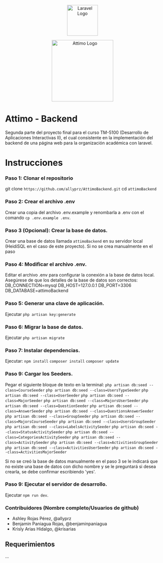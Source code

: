 
<p align="center"><a href="https://laravel.com" target="_blank"><img src="https://raw.githubusercontent.com/laravel/art/master/logo-lockup/5%20SVG/2%20CMYK/1%20Full%20Color/laravel-logolockup-cmyk-red.svg" width="100" alt="Laravel Logo"></a></p>

<p align="center"><a href="https://laravel.com" target="_blank"><img src="https://i.ibb.co/YcMWk7F/attimo.png" width="200" alt="Attimo Logo"></a></p>

# Attimo - Backend

Segunda parte del proyecto final para el curso TM-5100 (Desarrollo de Aplicaciones Interactivas II), el cual consistente en la implementación del backend de una página web para la organización académica con laravel. 

# Instrucciones

### Paso 1: Clonar el repositorio
git clone `https://github.com/allyprz/AttimoBackend.git`
cd `attimoBackend`

### Paso 2: Crear el archivo .env
Crear una copia del archivo .env.example y renombarla a .env con el comando `cp .env.example .env`.

### Paso 3 (Opcional): Crear la base de datos.
Crear una base de datos llamada `attimoBackend` en su servidor local (HeidiSQL en el caso de este proyecto). Si no se crea manualmente en el paso 

### Paso 4: Modificar el archivo .env.
Editar el archivo .env para configurar la conexión a la base de datos local. Asegúrese de que los detalles de la base de datos son correctos:
DB_CONNECTION=mysql
DB_HOST=127.0.0.1
DB_PORT=3306
DB_DATABASE=attimoBackend

### Paso 5: Generar una clave de aplicación.
Ejecutar `php artisan key:generate`

### Paso 6: Migrar la base de datos.
Ejecutar `php artisan migrate`

### Paso 7: Instalar dependencias.
Ejecutar:
`npm install`
`composer install`
`composer update`

### Paso 9: Cargar los Seeders.
Pegar el siguiente bloque de texto en la terminal:
`php artisan db:seed --class=CourseSeeder`
`php artisan db:seed --class=UsersTypeSeeder`
`php artisan db:seed --class=UserSeeder`
`php artisan db:seed --class=MajorSeeder`
`php artisan db:seed --class=MajorsUserSeeder`
`php artisan db:seed --class=QuestionSeeder`
`php artisan db:seed --class=AnswerSeeder`
`php artisan db:seed --class=QuestionsAnswerSeeder`
`php artisan db:seed --class=GroupSeeder`
`php artisan db:seed --class=MajorsCourseSeeder`
`php artisan db:seed --class=UsersGroupSeeder`
`php artisan db:seed --class=LabelsActivitySeeder`
`php artisan db:seed --class=StatusActivitySeeder`
`php artisan db:seed --class=CategoriesActivitySeeder`
`php artisan db:seed --class=ActivitySeeder`
`php artisan db:seed --class=ActivitiesGroupSeeder`
`php artisan db:seed --class=ActivitiesUserSeeder`
`php artisan db:seed --class=ActivitiesMajorSeeder`

Si no se creó la base de datos manualmente en el paso 3 se le indicará que no existe una base de datos con dicho nombre y se le preguntará si desea crearla, se debe confirmar escribiendo 'yes'.

<!-- Copiar y pegar en la terminal:
php artisan db:seed --class=CourseSeeder
php artisan db:seed --class=UsersTypeSeeder
php artisan db:seed --class=UserSeeder
php artisan db:seed --class=MajorSeeder
php artisan db:seed --class=MajorsUserSeeder
php artisan db:seed --class=QuestionSeeder
php artisan db:seed --class=AnswerSeeder
php artisan db:seed --class=QuestionsAnswerSeeder
php artisan db:seed --class=GroupSeeder
php artisan db:seed --class=MajorsCourseSeeder
php artisan db:seed --class=UsersGroupSeeder
php artisan db:seed --class=LabelsActivitySeeder
php artisan db:seed --class=StatusActivitySeeder
php artisan db:seed --class=CategoriesActivitySeeder
php artisan db:seed --class=ActivitySeeder
php artisan db:seed --class=ActivitiesGroupSeeder
php artisan db:seed --class=ActivitiesUserSeeder
php artisan db:seed --class=ActivitiesMajorSeeder
 -->

### Paso 9: Ejecutar el servidor de desarrollo.
Ejecutar `npm run dev`.

### Contribuidores (Nombre completo/Usuarios de github)
* Ashley Rojas Pérez, @allyprz
* Benjamin Paniagua Rojas, @benjaminpaniagua
* Krisly Arias Hidalgo, @krisarias

## Requerimientos

...
